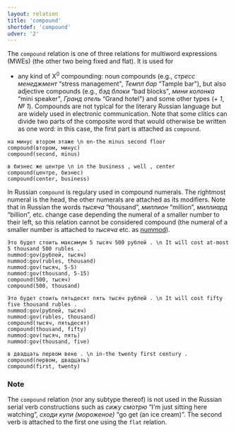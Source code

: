 ```yaml
---
layout: relation
title: 'compound'
shortdef: 'compound'
udver: '2'
---
```


The `compound` relation is one of three relations for multiword expressions (MWEs) (the other two being fixed and flat). It is used for  

- any kind of X<sup>0</sup> compounding: noun compounds (e.g., *стресс менеджмент* “stress management", *Темпл бар* “Tample bar"), but also 
adjective compounds (e.g., *бэд блоки* “bad blocks", *мини колонка* “mini speaker", *Гранд отель* “Grand hotel") and some other types (*+ 1*, *№ 1*).
Compounds are not typical for the literary Russian language but are widely used in electronic communication. Note that some clitics can divide two parts of the composite word that would otherwise be written as one word: in this case, the first part is attached as `compound`.

~~~ sdparse
на минус втором этаже \n on-the minus second floor  
compound(втором, минус)
compound(second, minus)
~~~

~~~ sdparse
в бизнес же центре \n in the business , well , center
compound(центре, бизнес)
compound(center, business)
~~~

In Russian `compound` is regulary used in compound numerals. The rightmost numeral is the head, the other numerals are attached as its modifiers.
Note that in Russian the words *тысяча* “thousand”, *миллион* “million”, *миллиард* “billion”, etc. change case depending the numeral of a smaller number to their left, so this relation cannot be considered compound (the numeral of a smaller number is attached to *тысяча* etc. as <a href="nummod.html">nummod</a>).

~~~ sdparse
Это будет стоить максимум 5 тысяч 500 рублей . \n It will cost at-most 5 thousand 500 rubles .
nummod:gov(рублей, тысяч)
nummod:gov(rubles, thousand)
nummod:gov(тысяч, 5-5)
nummod:gov(thousand, 5-15)
compound(500, тысяч)
compound(500, thousand)
~~~

~~~ sdparse
Это будет стоить пятьдесят пять тысяч рублей . \n It will cost fifty five thousand rubles .
nummod:gov(рублей, тысяч)
nummod:gov(rubles, thousand)
compound(тысяч, пятьдесят)
compound(thousand, fifty)
nummod:gov(тысяч, пять)
nummod:gov(thousand, five)
~~~

~~~ sdparse
в двадцать первом веке . \n in-the twenty first century .
compound(первом, двадцать)
compound(first, twenty)
~~~

### Note

The `compound` relation (nor any subtype thereof) is not used in the Russian serial verb constructions such as *сижу смотрю* “I'm just sitting here watching”, *сходи купи (мороженое)* “go get (an ice cream)”. The second verb is attached to the first one using the `flat` relation.


<!-- Interlanguage links updated Čt lis 12 09:43:18 CET 2020 -->
